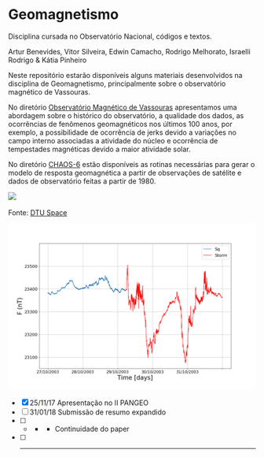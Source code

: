 # Geomagnetismo
Disciplina cursada no Observatório Nacional, códigos e textos.

Artur Benevides, Vitor Silveira, Edwin Camacho, Rodrigo Melhorato, Israelli Rodrigo & Kátia Pinheiro

Neste repositório estarão disponíveis alguns materiais desenvolvidos na disciplina de Geomagnetismo, principalmente sobre o observatório magnético de Vassouras.

No diretório [Observatório Magnético de Vassouras](https://github.com/arturbenevides/Geomagnetismo/tree/master/Observat%C3%B3rio%20Magn%C3%A9tico%20de%20Vassouras) apresentamos uma abordagem sobre o histórico do observatório, a qualidade dos dados, as ocorrẽncias de fenômenos geomagnéticos nos últimos 100 anos, por exemplo, a possibilidade de ocorrência de jerks devido a variações no campo interno associadas a atividade do núcleo e ocorrẽncia de tempestades magnéticas devido a maior atividade solar. 

No diretório [CHAOS-6](https://github.com/arturbenevides/Geomagnetismo/tree/master/CHAOS-6) estão disponíveis as rotinas necessárias para gerar o modelo de resposta geomagnética a partir de observações de satélite e dados de observatório feitas a partir de 1980. 



<img src='http://www.space.dtu.dk/english/-/media/Institutter/Space/forskning/Afdelinger/geomagnetisme.ashx?h=294&la=da&mw=460&w=460' width = 600>

Fonte: [DTU Space](http://www.space.dtu.dk/english/Research/Research_divisions/Geomagnetism)




<img src='https://github.com/arturbenevides/Geomagnetismo/blob/master/Observat%C3%B3rio%20Magn%C3%A9tico%20de%20Vassouras/Solar%20quite%20and%20Storm/F27_31_october(2003).png' width = 600>



- [x] 25/11/17 Apresentação no II PANGEO 
- [ ] 31/01/18 Submissão de resumo expandido
- [ ] - - - Continuidade do paper
- [ ] ---
